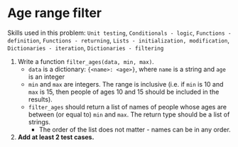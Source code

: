 # Age range filter
Skills used in this problem: `Unit testing`, `Conditionals - logic`, `Functions - definition`,
`Functions - returning`, `Lists - initialization, modification`, `Dictionaries - iteration`,
`Dictionaries - filtering`

1. Write a function `filter_ages(data, min, max)`.
   * `data` is a dictionary: `{<name>: <age>}`, where `name` is a string and `age` is an integer
   * `min` and `max` are integers. The range is inclusive (i.e. if `min` is 10 and `max` is 15, then people of ages 10 and 15 should be included in the results).
   * `filter_ages` should return a list of names of people whose ages are between (or equal to) `min` and `max`. The return type should be a list of strings.
      * The order of the list does not matter - names can be in any order.
2. **Add at least 2 test cases.**
